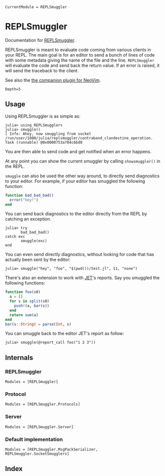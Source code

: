 ```@meta
CurrentModule = REPLSmuggler
```

# REPLSmuggler

Documentation for [REPLSmuggler](https://github.com/klafyvel/REPLSmuggler.jl).

REPLSmuggler is meant to evaluate code coming from various clients in your REPL. The main goal is for an editor to send a bunch of lines of code with some metadata giving the name of the file and the line. `REPLSmuggler` will evaluate the code and send back the return value. If an error is raised, it will send the traceback to the client.

See also the [the companion plugin for NeoVim](https://github.com/klafyvel/nvim-smuggler).

```@contents
Depth=5
```

## Usage

Using REPLSmuggler is as simple as:
```julia-repl
julia> using REPLSmugglers
julia> smuggle()
[ Info: Ahoy, now smuggling from socket /run/user/1000/julia/replsmuggler/contraband_clandestine_operation.
Task (runnable) @0x0000753a784c6bd0
```

You are then able to send code and get notified when an error happens.

At any point you can show the current smuggler by calling `showsmuggler()` in the REPL.

`smuggle` can also be used the other way around, to directly send diagnostics
to your editor. For example, if your editor has smuggled the following function:
```julia
function bad_bad_bad()
  error("hey!")
end
```
You can send back diagnostics to the editor directly from the REPL by catching 
an exception.
```julia-repl
julia> try
       bad_bad_bad()
catch exc
       smuggle(exc)
end
```

You can even send directly diagnostics, without looking for code that has actually
been sent by the editor:
```julia-repl
julia> smuggle("hey", "foo", "$(pwd())/test.jl", 11, "none")
```

There's also an extension to work with [JET](https://github.com/aviatesk/JET.jl)'s 
reports. Say you smuggled the following functions:
```julia
function foo(s0)
  a = []
  for s in split(s0)
    push!(a, bar(s))
  end
  return sum(a)
end
bar(s::String) = parse(Int, s)
```
You can smuggle back to the editor JET's report as follow:
```julia-repl
julia> smuggle(@report_call foo("1 2 3"))
```

## Internals

### REPLSmuggler

```@autodocs
Modules = [REPLSmuggler]
```

### Protocol

```@autodocs
Modules = [REPLSmuggler.Protocols]
```

### Server

```@autodocs
Modules = [REPLSmuggler.Server]
```

### Default implementation

```@autodocs
Modules = [REPLSmuggler.MsgPackSerializer, REPLSmuggler.SocketSmugglers]
```

## Index

```@index
```

